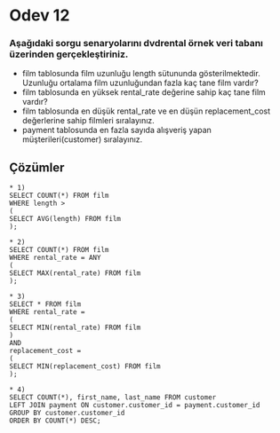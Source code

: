 # Odev 12



### Aşağıdaki sorgu senaryolarını dvdrental örnek veri tabanı üzerinden gerçekleştiriniz.


- film tablosunda film uzunluğu length sütununda gösterilmektedir. Uzunluğu ortalama film uzunluğundan fazla kaç tane film vardır?
- film tablosunda en yüksek rental_rate değerine sahip kaç tane film vardır?
- film tablosunda en düşük rental_rate ve en düşün replacement_cost değerlerine sahip filmleri sıralayınız.
- payment tablosunda en fazla sayıda alışveriş yapan müşterileri(customer) sıralayınız.


## Çözümler

```PostgreSQL
* 1) 
SELECT COUNT(*) FROM film
WHERE length > 
(
SELECT AVG(length) FROM film
);
```
```PostgreSQL
* 2)
SELECT COUNT(*) FROM film
WHERE rental_rate = ANY 
(
SELECT MAX(rental_rate) FROM film
);
```
```PostgreSQL
* 3)
SELECT * FROM film
WHERE rental_rate =  
(
SELECT MIN(rental_rate) FROM film
)
AND
replacement_cost = 
(
SELECT MIN(replacement_cost) FROM film
);
```
```PostgreSQL
* 4)
SELECT COUNT(*), first_name, last_name FROM customer
LEFT JOIN payment ON customer.customer_id = payment.customer_id
GROUP BY customer.customer_id
ORDER BY COUNT(*) DESC;
```